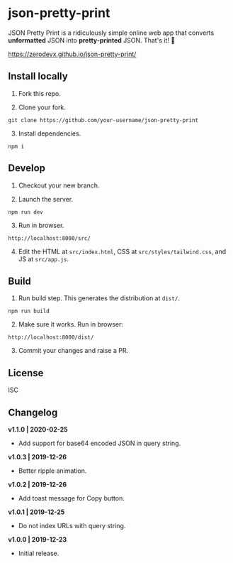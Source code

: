 # json-pretty-print

JSON Pretty Print is a ridiculously simple online web app that converts **unformatted** JSON into **pretty-printed** JSON. That's it! 🤪

https://zerodevx.github.io/json-pretty-print/


## Install locally

1. Fork this repo.

2. Clone your fork.

```
git clone https://github.com/your-username/json-pretty-print
```

3. Install dependencies.

```
npm i
```


## Develop

1. Checkout your new branch.

2. Launch the server.

```
npm run dev
```

3. Run in browser.

```
http://localhost:8000/src/
```

4. Edit the HTML at `src/index.html`, CSS at `src/styles/tailwind.css`, and JS at `src/app.js`.


## Build

1. Run build step. This generates the distribution at `dist/`.

```
npm run build
```

2. Make sure it works. Run in browser:

```
http://localhost:8000/dist/
```

3. Commit your changes and raise a PR.


## License

ISC

## Changelog

**v1.1.0 | 2020-02-25**
* Add support for base64 encoded JSON in query string.

**v1.0.3 | 2019-12-26**
* Better ripple animation.

**v1.0.2 | 2019-12-26**
* Add toast message for Copy button.

**v1.0.1 | 2019-12-25**
* Do not index URLs with query string.

**v1.0.0 | 2019-12-23**
* Initial release.
